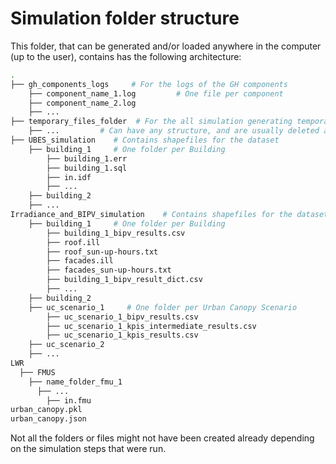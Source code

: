 # Simulation folder structure
This folder, that can be generated and/or loaded anywhere in the computer (up to the user), contains has the following architecture:

```bash
.
├── gh_components_logs     # For the logs of the GH components
    ├── component_name_1.log         # One file per component
    ├── component_name_2.log         
    ├── ...
├── temporary_files_folder  # For the all simulation generating temporary files
    ├── ...         # Can have any structure, and are usually deleted after the simulation as they can be very large
├── UBES_simulation    # Contains shapefiles for the dataset
    ├── building_1     # One folder per Building
        ├── building_1.err         
        ├── building_1.sql
        ├── in.idf         
        ├── ...
    ├── building_2            
    ├── ...
Irradiance_and_BIPV_simulation    # Contains shapefiles for the dataset
    ├── building_1     # One folder per Building
        ├── building_1_bipv_results.csv         
        ├── roof.ill
        ├── roof_sun-up-hours.txt
        ├── facades.ill
        ├── facades_sun-up-hours.txt
        ├── building_1_bipv_result_dict.csv
        ├── ...
    ├── building_2     
    ├── uc_scenario_1     # One folder per Urban Canopy Scenario
        ├── uc_scenario_1_bipv_results.csv        
        ├── uc_scenario_1_kpis_intermediate_results.csv     
        ├── uc_scenario_1_kpis_results.csv    
    ├── uc_scenario_2
    ├── ...
LWR
  ├── FMUS
    ├── name_folder_fmu_1
      ├── ...
        ├── in.fmu 
urban_canopy.pkl
urban_canopy.json
```

Not all the folders or files might not have been created already depending on the simulation steps that were run.